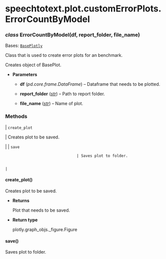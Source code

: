 # speechtotext.plot.customErrorPlots.ErrorCountByModel


### _class_ ErrorCountByModel(df, report_folder, file_name)
Bases: [`BasePlotly`](speechtotext.plot.plotting.BasePlotly.md#speechtotext.plot.plotting.BasePlotly)

Class that is used to create error plots for an benchmark.

Creates object of BasePlot.


* **Parameters**

    
    * **df** (*pd.core.frame.DataFrame*) – Dataframe that needs to be plotted.


    * **report_folder** ([*str*](https://docs.python.org/3/library/stdtypes.html#str)) – Path to report folder.


    * **file_name** ([*str*](https://docs.python.org/3/library/stdtypes.html#str)) – Name of plot.


### Methods

| `create_plot`

 | Creates plot to be saved.

 |
| `save`

                                    | Saves plot to folder.

                                                                          |

#### create_plot()
Creates plot to be saved.


* **Returns**

    Plot that needs to be saved.



* **Return type**

    plotly.graph_objs._figure.Figure



#### save()
Saves plot to folder.

